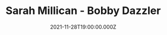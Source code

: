 ---
title: "Sarah Millican - Bobby Dazzler"
venue: "Portsmouth Guildhall"
date: 2021-11-28T19:00:00.000Z
permalink: /almanac/live/2021-11-28-sarah-millican/index.html
poster: https://cdn.rknight.me/almanac/live/sarah-millican-bobby-dazzler.jpg
lat: 50.796310
long: -1.093110
---
